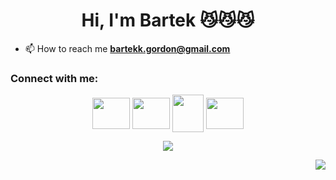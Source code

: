 <h1 align="center">Hi, I'm Bartek 😼😼😼</h1>

- 📫 How to reach me **bartekk.gordon@gmail.com**

<h3 align="left">Connect with me:</h3>
<p align="center">
<a href="https://www.linkedin.com/in/bartekgordon/" target="blank"><img align="center" src="https://raw.githubusercontent.com/rahuldkjain/github-profile-readme-generator/master/src/images/icons/Social/twitter.svg" height="50" width="60" /></a>
<a href="https://twitter.com/szejkerekk" target="blank"><img align="center" src="https://raw.githubusercontent.com/rahuldkjain/github-profile-readme-generator/master/src/images/icons/Social/linked-in-alt.svg" height="50" width="60" /></a>
<a href="https://www.facebook.com/XDDJD/" target="blank"><img align="center" src="https://raw.githubusercontent.com/rahuldkjain/github-profile-readme-generator/master/src/images/icons/Social/facebook.svg" height="60" width="50" /></a>
<a href="https://www.instagram.com/bartusgordon/" target="blank"><img align="center" src="https://raw.githubusercontent.com/rahuldkjain/github-profile-readme-generator/master/src/images/icons/Social/instagram.svg" height="50" width="60" /></a>
</p>

<p align="center"> <img align="center" src="https://github-readme-stats.vercel.app/api/top-langs?username=szejkerek&show_icons=true&locale=en&layout=compact&theme=aura_dark"/> </p>

<p align="right"> <img src="https://komarev.com/ghpvc/?username=szejkerek&label=Profile%20views&color=0e75b6&style=flat&color=red"/> </p>
